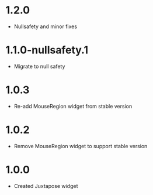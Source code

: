 # 1.2.0

- Nullsafety and minor fixes

# 1.1.0-nullsafety.1

- Migrate to null safety

# 1.0.3

- Re-add MouseRegion widget from stable version

# 1.0.2

- Remove MouseRegion widget to support stable version

# 1.0.0

- Created Juxtapose widget

